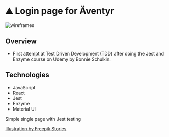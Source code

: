 # ⛰ Login page for Äventyr

![wireframes](https://i.ibb.co/6W4R2pX/aventyr-login.png)

## Overview

- First attempt at Test Driven Development (TDD) after doing the Jest and Enzyme course on Udemy by Bonnie Schulkin.

## Technologies

- JavaScript
- React
- Jest
- Enzyme
- Material UI

Simple single page with Jest testing

<a href="https://stories.freepik.com/travel">Illustration by Freepik Stories</a>
